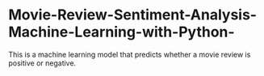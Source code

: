 # Movie-Review-Sentiment-Analysis-Machine-Learning-with-Python-
This is a machine learning model that predicts whether a movie review is positive or negative.
